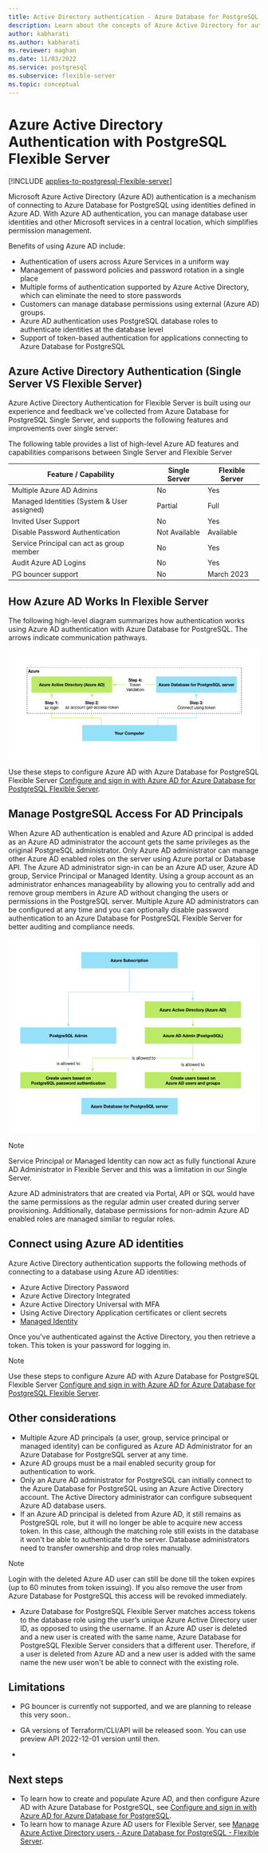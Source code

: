 ```yaml
---
title: Active Directory authentication - Azure Database for PostgreSQL - Flexible Server
description: Learn about the concepts of Azure Active Directory for authentication with Azure Database for PostgreSQL - Flexible Server
author: kabharati
ms.author: kabharati
ms.reviewer: maghan
ms.date: 11/03/2022
ms.service: postgresql
ms.subservice: flexible-server
ms.topic: conceptual
---
```


# Azure Active Directory Authentication with PostgreSQL Flexible Server

[!INCLUDE [applies-to-postgresql-Flexible-server](../includes/applies-to-postgresql-Flexible-server.md)]


Microsoft Azure Active Directory (Azure AD) authentication is a mechanism of connecting to Azure Database for PostgreSQL using identities defined in Azure AD.
With Azure AD authentication, you can manage database user identities and other Microsoft services in a central location, which simplifies permission management.

Benefits of using Azure AD include:

- Authentication of users across Azure Services in a uniform way
- Management of password policies and password rotation in a single place
- Multiple forms of authentication supported by Azure Active Directory, which can eliminate the need to store passwords
- Customers can manage database permissions using external (Azure AD) groups.
- Azure AD authentication uses PostgreSQL database roles to authenticate identities at the database level
- Support of token-based authentication for applications connecting to Azure Database for PostgreSQL

## Azure Active Directory Authentication (Single Server VS Flexible Server)

Azure Active Directory Authentication for Flexible Server is built using our experience and feedback we've collected from Azure Database for PostgreSQL Single Server, and supports the following features and improvements over single server:

The following table provides a list of high-level Azure AD features and capabilities comparisons between Single Server and Flexible Server

| **Feature / Capability** | **Single Server** | **Flexible Server** |
| --- | --- | --- |
| Multiple Azure AD Admins | No | Yes |
| Managed Identities (System & User assigned) | Partial | Full |
| Invited User Support | No | Yes |
| Disable Password Authentication | Not Available | Available |
| Service Principal can act as group member | No | Yes |
| Audit Azure AD Logins | No | Yes |
| PG bouncer support | No | March 2023 |

## How Azure AD Works In Flexible Server

The following high-level diagram summarizes how authentication works using Azure AD authentication with Azure Database for PostgreSQL. The arrows indicate communication pathways.

![authentication flow][1]

 Use these steps to configure Azure AD with Azure Database for PostgreSQL Flexible Server [Configure and sign in with Azure AD for Azure Database for PostgreSQL Flexible Server](how-to-configure-sign-in-azure-ad-authentication.md).

## Manage PostgreSQL Access For AD Principals

When Azure AD authentication is enabled and Azure AD principal is added as an Azure AD administrator the account gets the same privileges as the original PostgreSQL administrator. Only Azure AD administrator can manage other Azure AD enabled roles on the server using Azure portal or Database API. The Azure AD administrator sign-in can be an Azure AD user, Azure AD group, Service Principal or Managed Identity. Using a group account as an administrator enhances manageability by allowing you to centrally add and remove group members in Azure AD without changing the users or permissions in the PostgreSQL server. Multiple Azure AD administrators can be configured at any time and you can optionally disable password authentication to an Azure Database for PostgreSQL Flexible Server for better auditing and compliance needs.

![admin structure][2]

 > [!NOTE]  
 > Service Principal or Managed Identity can now act as fully functional Azure AD Administrator in Flexible Server and this was a limitation in our Single Server.

Azure AD administrators that are created via Portal, API or SQL would have the same permissions as the regular admin user created during server provisioning. Additionally, database permissions for non-admin Azure AD enabled roles are managed similar to regular roles.

## Connect using Azure AD identities

Azure Active Directory authentication supports the following methods of connecting to a database using Azure AD identities:

- Azure Active Directory Password
- Azure Active Directory Integrated
- Azure Active Directory Universal with MFA
- Using Active Directory Application certificates or client secrets
- [Managed Identity](how-to-connect-with-managed-identity.md)

Once you've authenticated against the Active Directory, you then retrieve a token. This token is your password for logging in.

> [!NOTE]  
> Use these steps to configure Azure AD with Azure Database for PostgreSQL Flexible Server [Configure and sign in with Azure AD for Azure Database for PostgreSQL Flexible Server](how-to-configure-sign-in-azure-ad-authentication.md).

## Other considerations

- Multiple Azure AD principals (a user, group, service principal or managed identity) can be configured as Azure AD Administrator for an Azure Database for PostgreSQL server at any time.
- Azure AD groups must be a mail enabled security group for authentication to work.
- Only an Azure AD administrator for PostgreSQL can initially connect to the Azure Database for PostgreSQL using an Azure Active Directory account. The Active Directory administrator can configure subsequent Azure AD database users.
-  If an Azure AD principal is deleted from Azure AD, it still remains as PostgreSQL role, but it will no longer be able to acquire new access token. In this case, although the matching role still exists in the database it won't be able to authenticate to the server. Database administrators need to transfer ownership and drop roles manually.

> [!NOTE]  
> Login with the deleted Azure AD user can still be done till the token expires (up to 60 minutes from token issuing).  If you also remove the user from Azure Database for PostgreSQL this access will be revoked immediately.

- Azure Database for PostgreSQL Flexible Server matches access tokens to the database role using the user’s unique Azure Active Directory user ID, as opposed to using the username. If an Azure AD user is deleted and a new user is created with the same name, Azure Database for PostgreSQL Flexible Server considers that a different user. Therefore, if a user is deleted from Azure AD and a new user is added with the same name the new user won't be able to connect with the existing role.

## Limitations

- PG bouncer is currently not supported, and we are planning to release this very soon..

- GA versions of Terraform/CLI/API will be released soon. You can use preview API 2022-12-01 version until then.

- 
## Next steps

- To learn how to create and populate Azure AD, and then configure Azure AD with Azure Database for PostgreSQL, see [Configure and sign in with Azure AD for Azure Database for PostgreSQL](how-to-configure-sign-in-azure-ad-authentication.md).
- To learn how to manage Azure AD users for Flexible Server, see [Manage Azure Active Directory users - Azure Database for PostgreSQL - Flexible Server](how-to-manage-azure-ad-users.md).

<!--Image references-->

[1]: ./media/concepts-azure-ad-authentication/authentication-flow.png
[2]: ./media/concepts-azure-ad-authentication/admin-structure.png

